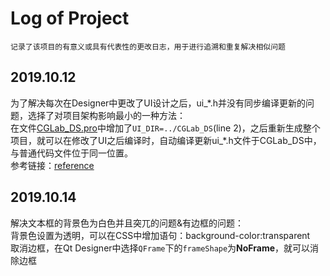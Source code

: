 # Log of Project
`记录了该项目的有意义或具有代表性的更改日志，用于进行追溯和重复解决相似问题` </br>

## 2019.10.12
为了解决每次在Designer中更改了UI设计之后，ui_\*.h并没有同步编译更新的问题，选择了对项目架构影响最小的一种方法： </br>
在文件[CGLab_DS.pro](./CGLab_DS/CGLab_DS.pro)中增加了`UI_DIR=../CGLab_DS`(line 2)，之后重新生成整个项目，就可以在修改了UI之后编译时，自动编译更新ui_\*.h文件于CGLab_DS中，与普通代码文件位于同一位置。 </br>
参考链接：[reference](https://www.itread01.com/content/1549550889.html)

## 2019.10.14
解决文本框的背景色为白色并且突兀的问题&有边框的问题： </br>
背景色设置为透明，可以在CSS中增加语句：background-color:transparent </br>
取消边框，在Qt Designer中选择`QFrame`下的`frameShape`为**NoFrame**，就可以消除边框 </br>

